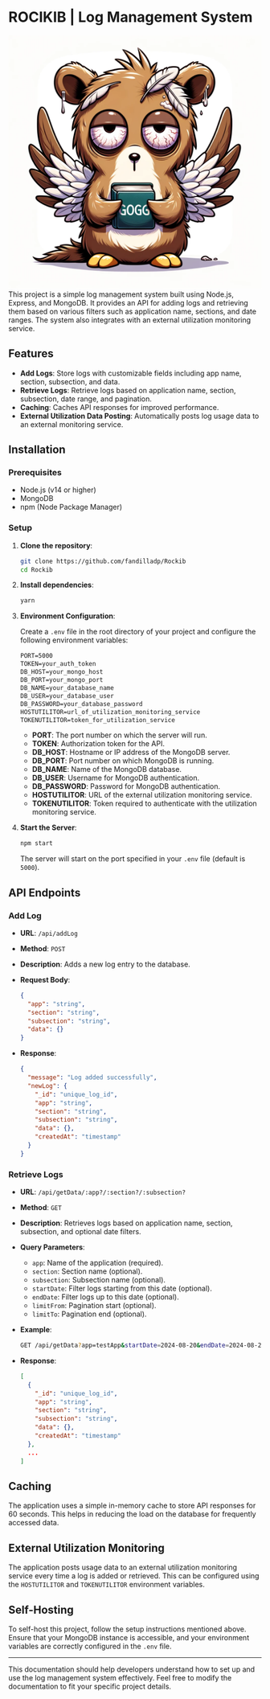 # ROCIKIB | Log Management System
![Rockib Logo](./assets/Rockib.webp)
This project is a simple log management system built using Node.js, Express, and MongoDB. It provides an API for adding logs and retrieving them based on various filters such as application name, sections, and date ranges. The system also integrates with an external utilization monitoring service.

## Features

- **Add Logs**: Store logs with customizable fields including app name, section, subsection, and data.
- **Retrieve Logs**: Retrieve logs based on application name, section, subsection, date range, and pagination.
- **Caching**: Caches API responses for improved performance.
- **External Utilization Data Posting**: Automatically posts log usage data to an external monitoring service.

## Installation

### Prerequisites

- Node.js (v14 or higher)
- MongoDB
- npm (Node Package Manager)

### Setup

1. **Clone the repository**:

   ```bash
   git clone https://github.com/fandilladp/Rockib
   cd Rockib
   ```

2. **Install dependencies**:

   ```bash
   yarn
   ```

3. **Environment Configuration**:

   Create a `.env` file in the root directory of your project and configure the following environment variables:

   ```env
   PORT=5000
   TOKEN=your_auth_token
   DB_HOST=your_mongo_host
   DB_PORT=your_mongo_port
   DB_NAME=your_database_name
   DB_USER=your_database_user
   DB_PASSWORD=your_database_password
   HOSTUTILITOR=url_of_utilization_monitoring_service
   TOKENUTILITOR=token_for_utilization_service
   ```

   - **PORT**: The port number on which the server will run.
   - **TOKEN**: Authorization token for the API.
   - **DB_HOST**: Hostname or IP address of the MongoDB server.
   - **DB_PORT**: Port number on which MongoDB is running.
   - **DB_NAME**: Name of the MongoDB database.
   - **DB_USER**: Username for MongoDB authentication.
   - **DB_PASSWORD**: Password for MongoDB authentication.
   - **HOSTUTILITOR**: URL of the external utilization monitoring service.
   - **TOKENUTILITOR**: Token required to authenticate with the utilization monitoring service.

4. **Start the Server**:

   ```bash
   npm start
   ```

   The server will start on the port specified in your `.env` file (default is `5000`).

## API Endpoints

### Add Log

- **URL**: `/api/addLog`
- **Method**: `POST`
- **Description**: Adds a new log entry to the database.
- **Request Body**:

  ```json
  {
    "app": "string",
    "section": "string",
    "subsection": "string",
    "data": {}
  }
  ```

- **Response**:

  ```json
  {
    "message": "Log added successfully",
    "newLog": {
      "_id": "unique_log_id",
      "app": "string",
      "section": "string",
      "subsection": "string",
      "data": {},
      "createdAt": "timestamp"
    }
  }
  ```

### Retrieve Logs

- **URL**: `/api/getData/:app?/:section?/:subsection?`
- **Method**: `GET`
- **Description**: Retrieves logs based on application name, section, subsection, and optional date filters.
- **Query Parameters**:
  - `app`: Name of the application (required).
  - `section`: Section name (optional).
  - `subsection`: Subsection name (optional).
  - `startDate`: Filter logs starting from this date (optional).
  - `endDate`: Filter logs up to this date (optional).
  - `limitFrom`: Pagination start (optional).
  - `limitTo`: Pagination end (optional).

- **Example**:

  ```bash
  GET /api/getData?app=testApp&startDate=2024-08-20&endDate=2024-08-29
  ```

- **Response**:

  ```json
  [
    {
      "_id": "unique_log_id",
      "app": "string",
      "section": "string",
      "subsection": "string",
      "data": {},
      "createdAt": "timestamp"
    },
    ...
  ]
  ```

## Caching

The application uses a simple in-memory cache to store API responses for 60 seconds. This helps in reducing the load on the database for frequently accessed data.

## External Utilization Monitoring

The application posts usage data to an external utilization monitoring service every time a log is added or retrieved. This can be configured using the `HOSTUTILITOR` and `TOKENUTILITOR` environment variables.

## Self-Hosting

To self-host this project, follow the setup instructions mentioned above. Ensure that your MongoDB instance is accessible, and your environment variables are correctly configured in the `.env` file.

---

This documentation should help developers understand how to set up and use the log management system effectively. Feel free to modify the documentation to fit your specific project details.